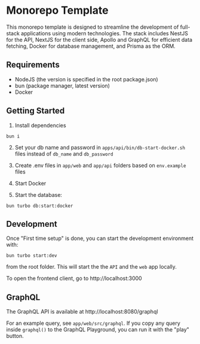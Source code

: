# Monorepo Template

This monorepo template is designed to streamline the development of full-stack applications using modern technologies. The stack includes NestJS for the API, NextJS for the client side, Apollo and GraphQL for efficient data fetching, Docker for database management, and Prisma as the ORM.

## Requirements

- NodeJS (the version is specified in the root package.json)
- bun (package manager, latest version)
- Docker

## Getting Started

1. Install dependencies

```
bun i
```

2. Set your db name and password in `apps/api/bin/db-start-docker.sh` files instead of `db_name` and `db_password`

3. Create .env files in `app/web` and `app/api` folders based on `env.example` files

4. Start Docker

5. Start the database:

```
bun turbo db:start:docker
```

## Development

Once "First time setup" is done, you can start the development environment with:

```
bun turbo start:dev
```

from the root folder. This will start the the `API` and the `web` app locally.

To open the frontend client, go to http://localhost:3000

## GraphQL

The GraphQL API is available at http://localhost:8080/graphql

For an example query, see `app/web/src/graphql`. If you copy any query inside `graphql()` to the GraphQL Playground, you can run it with the "play" button.